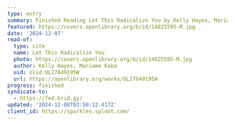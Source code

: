 ```yaml
---
type: entry
summary: Finished Reading Let This Radicalize You by Kelly Hayes, Mariame Kaba
featured: https://covers.openlibrary.org/b/id/14825595-M.jpg
date: '2024-12-07'
read-of:
  type: cite
  name: Let This Radicalize You
  photo: https://covers.openlibrary.org/b/id/14825595-M.jpg
  author: Kelly Hayes, Mariame Kaba
  uid: olid:OL27849195W
  url: https://openlibrary.org/works/OL27849195W
progress: finished
syndicate-to:
  - https://fed.brid.gy/
updated: '2024-12-08T03:50:12.417Z'
client_id: https://sparkles.sploot.com/
---
```

